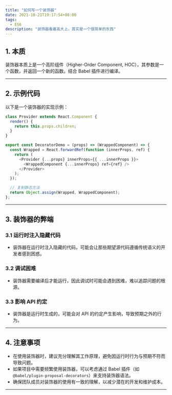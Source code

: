 ```yaml
---
title: "如何写一个装饰器"
date: 2021-10-21T19:17:54+08:00
tags:
  - ES6
description: "装饰器看着高大上，其实是一个很简单的东西"
---
```


## **1. 本质**

装饰器本质上是一个高阶组件（Higher-Order Component, HOC），其参数是一个函数，并返回一个新的函数。结合 Babel 插件进行编译。

---

## **2. 示例代码**

以下是一个装饰器的实现示例：

```js
class Provider extends React.Component {
  render() {
    return this.props.children;
  }
}

export const DecoratorDemo = (props) => (WrappedComponent) => {
  const Wrapped = React.forwardRef(function (innerProps, ref) {
    return (
      <Provider {...props} innerProps={{ ...innerProps }}>
        <WrappedComponent {...innerProps} ref={ref} />
      </Provider>
    );
  });

  // 复制静态方法
  return Object.assign(Wrapped, WrappedComponent);
};
```

---

## **3. 装饰器的弊端**

### **3.1 运行时注入隐藏代码**

- 装饰器在运行时注入隐藏的代码，可能会让那些期望源代码遵循传统语义的开发者感到困惑。

### **3.2 调试困难**

- 装饰器需要编译后才能运行，因此调试时可能会遇到困难，难以追踪问题的根源。

### **3.3 影响 API 约定**

- 装饰器是运行时生成的，可能会对 API 的约定产生影响，导致预期之外的行为。

---

## **4. 注意事项**

- 在使用装饰器时，建议充分理解其工作原理，避免因运行时行为与预期不符而导致问题。
- 如果项目中需要频繁使用装饰器，可以考虑通过 Babel 插件（如 `@babel/plugin-proposal-decorators`）来支持装饰器语法。
- 确保团队成员对装饰器的使用有一致的理解，以减少潜在的开发和维护成本。

---
